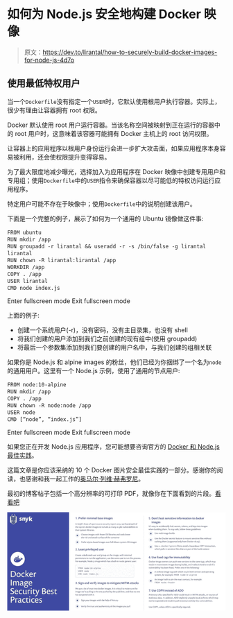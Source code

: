 # 如何为 Node.js 安全地构建 Docker 映像

> 原文：<https://dev.to/lirantal/how-to-securely-build-docker-images-for-node-js-4d7o>

## 使用最低特权用户

当一个`Dockerfile`没有指定一个`USER`时，它默认使用根用户执行容器。实际上，很少有理由让容器拥有 root 权限。

Docker 默认使用 root 用户运行容器。当该名称空间被映射到正在运行的容器中的 root 用户时，这意味着该容器可能拥有 Docker 主机上的 root 访问权限。

让容器上的应用程序以根用户身份运行会进一步扩大攻击面，如果应用程序本身容易被利用，还会使权限提升变得容易。

为了最大限度地减少曝光，选择加入为应用程序在 Docker 映像中创建专用用户和专用组；使用`Dockerfile`中的`USER`指令来确保容器以尽可能低的特权访问运行应用程序。

特定用户可能不存在于映像中；使用`Dockerfile`中的说明创建该用户。

下面是一个完整的例子，展示了如何为一个通用的 Ubuntu 镜像做这件事:

```
FROM ubuntu
RUN mkdir /app
RUN groupadd -r lirantal && useradd -r -s /bin/false -g lirantal lirantal
RUN chown -R lirantal:lirantal /app
WORKDIR /app
COPY . /app
USER lirantal
CMD node index.js 
```

Enter fullscreen mode Exit fullscreen mode

上面的例子:

*   创建一个系统用户(-r)，没有密码，没有主目录集，也没有 shell
*   将我们创建的用户添加到我们之前创建的现有组中(使用 groupadd)
*   将最后一个参数集添加到我们要创建的用户名中，与我们创建的组相关联

如果你是 Node.js 和 alpine images 的粉丝，他们已经为你捆绑了一个名为`node`的通用用户。这里有一个 Node.js 示例，使用了通用的节点用户:

```
FROM node:10-alpine 
RUN mkdir /app
COPY . /app
RUN chown -R node:node /app
USER node
CMD [“node”, “index.js”] 
```

Enter fullscreen mode Exit fullscreen mode

如果您正在开发 Node.js 应用程序，您可能想要咨询官方的 [Docker 和 Node.js 最佳实践](https://github.com/nodejs/docker-node/blob/master/docs/BestPractices.md)。

这篇文章是你应该采纳的 10 个 Docker 图片安全最佳实践的一部分。感谢你的阅读，也感谢和我一起工作的[奥马尔·列维·赫弗罗尼](https://twitter.com/omerlh)。

最初的博客帖子包括一个高分辨率的可打印 PDF，就像你在下面看到的片段。[看看吧](https://snyk.io/blog/10-docker-image-security-best-practices/)

[![Docker Images Security Best Practices](img/43686ea2761b32095d3bdae4bd03ca38.png)](https://snyk.io/blog/10-docker-image-security-best-practices/)